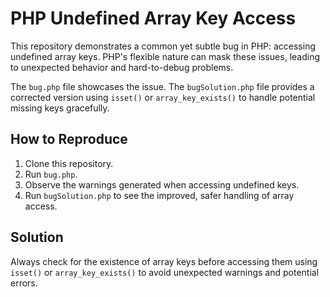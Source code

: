 # PHP Undefined Array Key Access

This repository demonstrates a common yet subtle bug in PHP: accessing undefined array keys.  PHP's flexible nature can mask these issues, leading to unexpected behavior and hard-to-debug problems.

The `bug.php` file showcases the issue.  The `bugSolution.php` file provides a corrected version using `isset()` or `array_key_exists()` to handle potential missing keys gracefully.

## How to Reproduce

1. Clone this repository.
2. Run `bug.php`.
3. Observe the warnings generated when accessing undefined keys.
4. Run `bugSolution.php` to see the improved, safer handling of array access.

## Solution

Always check for the existence of array keys before accessing them using `isset()` or `array_key_exists()` to avoid unexpected warnings and potential errors.